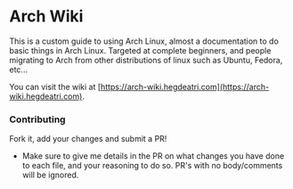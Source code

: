 # Arch Wiki

This is a custom guide to using Arch Linux, almost a documentation to do basic things in Arch Linux. Targeted at complete beginners,
and people migrating to Arch from other distributions of linux such as Ubuntu, Fedora, etc...

You can visit the wiki at [https://arch-wiki.hegdeatri.com](https://arch-wiki.hegdeatri.com).

### Contributing

Fork it, add your changes and submit a PR!
- Make sure to give me details in the PR on what changes you have done to each file, and your reasoning to do so. PR's with no body/comments will be ignored.